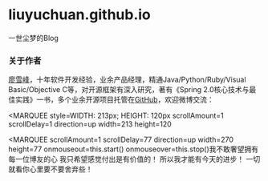 # liuyuchuan.github.io
一世尘梦的Blog


<h3 id="-">关于作者</h3>
<p><a href="http://weibo.com/liaoxuefeng" target="_blank">廖雪峰</a>，十年软件开发经验，业余产品经理，精通Java/Python/Ruby/Visual Basic/Objective C等，对开源框架有深入研究，著有《Spring 2.0核心技术与最佳实践》一书，多个业余开源项目托管在<a href="https://github.com/michaelliao" target="_blank">GitHub</a>，欢迎微博交流：</p>

<MARQUEE style=WIDTH: 213px; HEIGHT: 120px scrollAmount=1 scrollDelay=1 direction=up width=213 height=120
<P align=left公 告 : 本 blog 的 文 章 纯 属 原 创 未 经 本 人 许可 不 得 擅 自 转 载 </P</FONT</MARQUEE</FONT</DIV提示：1 ）公告内容（自我介绍）可以根据自己的想法改，在代码中改，字的中间可以加空格，
每一个是一个单元（换行的意思）。
2 ）scrollAmount=1 scrollDelay=1可以设置数值，
也就是滚动速度，数值越大滚动越快。
3 ）direction=是滚动的方向，up=上，down=下，left=左，right=右，
4） width= 宽度，height= 高度可以更改，strength=16是光晕效果的大小，
size=2是字体的大小。
5）color=#e6e8fa 是字体的颜色，可以改变颜色。

<MARQUEE scrollAmount=1 scrollDelay=77 direction=up width=270 height=77
onmouseout=this.start() onmouseover=this.stop()我不敢奢望拥有每一位博友的心
我只希望感觉付出是有价值的！
所以我才能有今天的进步！
一切就看你心里要不要舍弃些！</MARQUEE>


